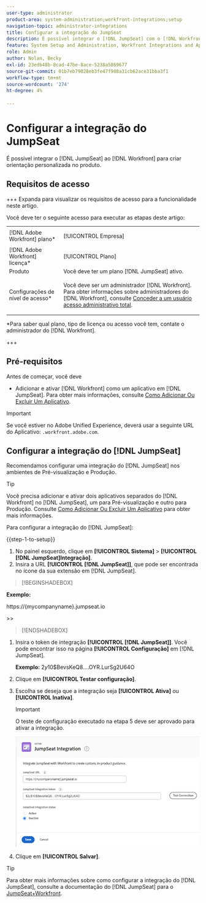 ```yaml
---
user-type: administrator
product-area: system-administration;workfront-integrations;setup
navigation-topic: administrator-integrations
title: Configurar a integração do JumpSeat
description: É possível integrar o [!DNL JumpSeat] com o [!DNL Workfront] para criar orientação personalizada no produto.
feature: System Setup and Administration, Workfront Integrations and Apps
role: Admin
author: Nolan, Becky
exl-id: 23edb48b-8cad-47be-8ace-5238a5869677
source-git-commit: 01b7eb79028eb3fe47f988a31cb62ace31bba3f1
workflow-type: tm+mt
source-wordcount: '274'
ht-degree: 4%

---
```


# Configurar a integração do JumpSeat

É possível integrar o [!DNL JumpSeat] ao [!DNL Workfront] para criar orientação personalizada no produto.

## Requisitos de acesso

+++ Expanda para visualizar os requisitos de acesso para a funcionalidade neste artigo.

Você deve ter o seguinte acesso para executar as etapas deste artigo:

<table style="table-layout:auto"> 
 <col> 
 <col> 
 <tbody> 
  <tr> 
   <td role="rowheader">[!DNL Adobe Workfront] plano*</td> 
   <td> <p>[!UICONTROL Empresa] </p> </td> 
  </tr> 
  <tr> 
   <td role="rowheader">[!DNL Adobe Workfront] licença*</td> 
   <td>[!UICONTROL Plano]</td> 
  </tr> 
  <tr> 
   <td role="rowheader">Produto</td> 
   <td>Você deve ter um plano [!DNL JumpSeat] ativo.</td> 
  </tr> 
  <tr> 
   <td role="rowheader">Configurações de nível de acesso*</td> 
   <td> <p> Você deve ser um administrador [!DNL Workfront]. Para obter informações sobre administradores do [!DNL Workfront], consulte <a href="../../administration-and-setup/add-users/configure-and-grant-access/grant-a-user-full-administrative-access.md" class="MCXref xref">Conceder a um usuário acesso administrativo total</a>.</p> </td> 
  </tr> 
 </tbody> 
</table>

&#42;Para saber qual plano, tipo de licença ou acesso você tem, contate o administrador do [!DNL Workfront].

+++

## Pré-requisitos

Antes de começar, você deve

* Adicionar e ativar [!DNL Workfront] como um aplicativo em [!DNL JumpSeat]. Para obter mais informações, consulte [Como Adicionar Ou Excluir Um Aplicativo](https://support.jumpseat.io/article/how-to-add-an-application/).

>[!IMPORTANT]
>
>Se você estiver no Adobe Unified Experience, deverá usar a seguinte URL do Aplicativo: `.workfront.adobe.com`.



## Configurar a integração do [!DNL JumpSeat]

Recomendamos configurar uma integração do [!DNL JumpSeat] nos ambientes de Pré-visualização e Produção.

>[!TIP]
>
>Você precisa adicionar e ativar dois aplicativos separados do [!DNL Workfront] no [!DNL JumpSeat], um para Pré-visualização e outro para Produção. Consulte [Como Adicionar Ou Excluir Um Aplicativo](https://support.jumpseat.io/article/how-to-add-an-application/) para obter mais informações.

Para configurar a integração do [!DNL JumpSeat]:

{{step-1-to-setup}}

1. No painel esquerdo, clique em **[!UICONTROL Sistema]** > **[!UICONTROL [!DNL JumpSeat]Integração]**.
1. Insira a URL **[!UICONTROL [!DNL JumpSeat]]**, que pode ser encontrada no ícone da sua extensão em [!DNL JumpSeat].

>[!BEGINSHADEBOX]

**Exemplo:**

https://{mycompanyname}.jumpseat.io

&#x200B;>>

>[!ENDSHADEBOX]

1. Insira o token de integração **[!UICONTROL [!DNL JumpSeat]]**. Você pode encontrar isso na página **[!UICONTROL Configuração]** em [!DNL JumpSeat].

   **Exemplo:** $2y$10$BevsKeQ8....OYR.LurSg2U64O

1. Clique em **[!UICONTROL Testar configuração]**.
1. Escolha se deseja que a integração seja **[!UICONTROL Ativa]** ou **[!UICONTROL Inativa]**.

   >[!IMPORTANT]
   >
   >O teste de configuração executado na etapa 5 deve ser aprovado para ativar a integração.

   ![Página de integração do JumpSeat](assets/jumpseat-integration-page.png)

1. Clique em **[!UICONTROL Salvar]**.

>[!TIP]
>
>Para obter mais informações sobre como configurar a integração do [!DNL JumpSeat], consulte a documentação do [!DNL JumpSeat] para o [JumpSeat+Workfront](https://jumpseat.io/landing-page/jumpseat-workfront/).
